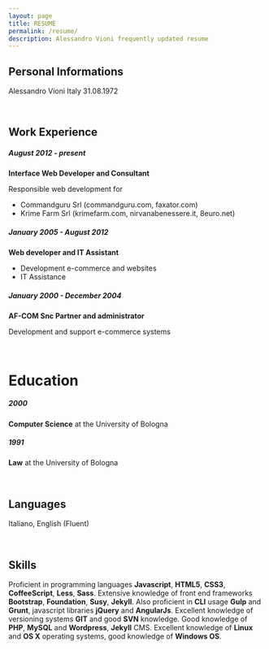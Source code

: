 ```yaml
---
layout: page
title: RESUME
permalink: /resume/
description: Alessandro Vioni frequently updated resume
---
```


## Personal Informations
Alessandro Vioni
Italy
31.08.1972

<br>

## Work Experience

##### August 2012 - present

**Interface Web Developer and Consultant**

Responsible web development for

- Commandguru Srl (commandguru.com, faxator.com)
- Krime Farm Srl (krimefarm.com, nirvanabenessere.it, 8euro.net)

##### January 2005 - August 2012

**Web developer and IT Assistant**

- Development e-commerce and websites
- IT Assistance

##### January 2000 - December 2004

**AF-COM Snc Partner and administrator**

Development and support e-commerce systems

<br>

# Education

##### 2000

**Computer Science** at the University of Bologna

##### 1991

**Law** at the University of Bologna

<br>

## Languages

Italiano, English (Fluent)

<br>

## Skills

Proficient in programming languages ​​**Javascript**, **HTML5**, **CSS3**, **CoffeeScript**, **Less**, **Sass**.
Extensive knowledge of front end frameworks **Bootstrap**, **Foundation**, **Susy**, **Jekyll**.
Also proficient in **CLI** usage **Gulp** and **Grunt**, javascript libraries **jQuery** and **AngularJs**.
Excellent knowledge of versioning systems **GIT** and good **SVN** knowledge. Good knowledge of **PHP**, **MySQL** and **Wordpress**, **Jekyll** CMS.
Excellent knowledge of **Linux** and **OS X** operating systems, good knowledge of **Windows OS**.
